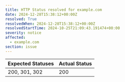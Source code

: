 ```yaml
---
title: HTTP Status resolved for example.com
date: 2024-12-28T15:38:12+00:00Z
resolved: True
resolvedWhen: 2024-12-28T15:38:12+00:00Z
resolvedStartTime: 2024-10-25T21:09:43.191474+00:00
severity: notice
affected:
  - example.com
section: issue
---
```


| Expected Statuses | Actual Status  |
|-------------------|----------------|
| 200, 301, 302 | 200 |
